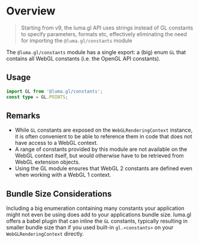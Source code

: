 # Overview

> Starting from v9, the luma.gl API uses strings instead of GL constants
> to specify parameters, formats etc, effectively
> eliminating the need for importing the `@luma.gl/constants` module

The `@luma.gl/constants` module has a single export: 
a (big) enum `GL` that contains all WebGL constants (i.e. the OpenGL API constants).

## Usage

```typescript
import GL from '@luma.gl/constants';
const type = GL.POINTS;
```

## Remarks

- While `GL` constants are exposed on the `WebGLRenderingContext` instance, it is often convenient
to be able to reference them in code that does not have access to a WebGL context.
- A range of constants provided by this module are not available on the WebGL context itself,
but would otherwise have to be retrieved from WebGL extension objects.
- Using the GL module ensures that WebGL 2 constants are defined even when working with a WebGL 1 context.

## Bundle Size Considerations

Including a big enumeration containing many constants your application might not even be using
does add to your applications bundle size. luma.gl offers a babel plugin that can inline the 
`GL` constants, typically resulting in smaller bundle size than if you used built-in `gl.<constants>`
on your `WebGLRenderingContext` directly.
